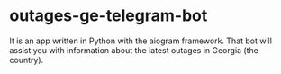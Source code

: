 # outages-ge-telegram-bot
It is an app written in Python with the aiogram framework. That bot will assist you with information about the latest outages in Georgia (the country).